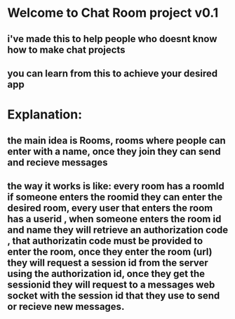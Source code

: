 <h1>Welcome to Chat Room project v0.1</h1>
<h2>i've made this to help people who doesnt know how to make chat projects</h2>
<h2>you can learn from this to achieve your desired app</h2>

<h1>Explanation:</h1>
<h2>the main idea is Rooms, rooms where people can enter with a name, once they join they can send and recieve messages</h2>
<h2>the way it works is like: every room has a roomId if someone enters the roomid they can enter the desired room, every user that enters the room has a userid , when someone enters the room id and name they will retrieve an authorization code , that authorizatin code must be provided to enter the room, once they enter the room (url) they will request a session id from the server using the authorization id, once they get the sessionid they will request to a messages web socket with the session id that they use to send or recieve new messages.</h2>
